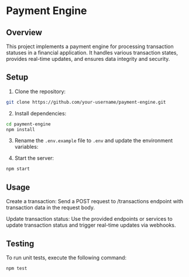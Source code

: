 # Payment Engine

## Overview

This project implements a payment engine for processing transaction statuses in a financial application. It handles various transaction states, provides real-time updates, and ensures data integrity and security.

## Setup

1. Clone the repository:

```bash
git clone https://github.com/your-username/payment-engine.git
```

2. Install dependencies:

```bash
cd payment-engine
npm install
```

3. Rename the `.env.example` file to `.env` and update the environment variables:

4. Start the server:

```bash
npm start
```

## Usage

Create a transaction:
Send a POST request to /transactions endpoint with transaction data in the request body.

Update transaction status:
Use the provided endpoints or services to update transaction status and trigger real-time updates via webhooks.

## Testing

To run unit tests, execute the following command:

```bash
npm test
```
